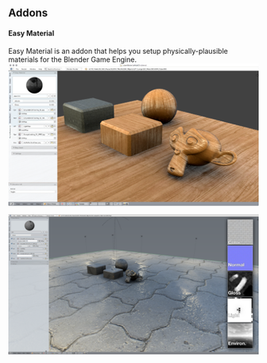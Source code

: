 ## Addons

#### Easy Material
Easy Material is an addon that helps you setup physically-plausible materials for the Blender Game Engine.
![Easy Material screenshot](../Docs/easyMaterial.png)

![Easy Material screenshot](../Docs/easyMaterial2.png)


